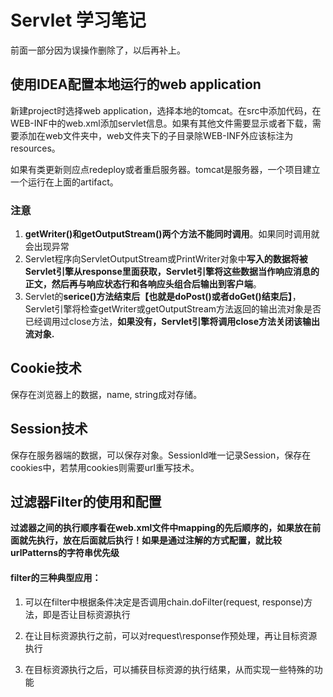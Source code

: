 # Servlet 学习笔记

前面一部分因为误操作删除了，以后再补上。

## 使用IDEA配置本地运行的web application

新建project时选择web application，选择本地的tomcat。在src中添加代码，在WEB-INF中的web.xml添加servlet信息。如果有其他文件需要显示或者下载，需要添加在web文件夹中，web文件夹下的子目录除WEB-INF外应该标注为resources。

如果有类更新则应点redeploy或者重启服务器。tomcat是服务器，一个项目建立一个运行在上面的artifact。

### 注意

1. **getWriter()和getOutputStream()两个方法不能同时调用**。如果同时调用就会出现异常
2. Servlet程序向ServletOutputStream或PrintWriter对象中**写入的数据将被Servlet引擎从response里面获取，Servlet引擎将这些数据当作响应消息的正文，然后再与响应状态行和各响应头组合后输出到客户端**。
3. Servlet的**serice()方法结束后【也就是doPost()或者doGet()结束后】**，Servlet引擎将检查getWriter或getOutputStream方法返回的输出流对象是否已经调用过close方法，**如果没有，Servlet引擎将调用close方法关闭该输出流对象.**

## Cookie技术

保存在浏览器上的数据，name, string成对存储。

## Session技术

保存在服务器端的数据，可以保存对象。SessionId唯一记录Session，保存在cookies中，若禁用cookies则需要url重写技术。

## 过滤器Filter的使用和配置

 **过滤器之间的执行顺序看在web.xml文件中mapping的先后顺序的，如果放在前面就先执行，放在后面就后执行！如果是通过注解的方式配置，就比较urlPatterns的字符串优先级** 

#### filter的三种典型应用：

1. 可以在filter中根据条件决定是否调用chain.doFilter(request, response)方法，即是否让目标资源执行

2. 在让目标资源执行之前，可以对request\response作预处理，再让目标资源执行

3. 在目标资源执行之后，可以捕获目标资源的执行结果，从而实现一些特殊的功能

